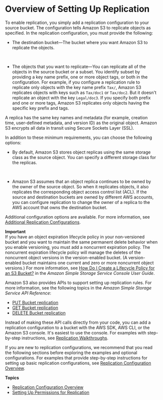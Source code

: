 # Overview of Setting Up Replication<a name="replication-how-setup"></a>

To enable replication, you simply add a replication configuration to your source bucket\. The configuration tells Amazon S3 to replicate objects as specified\. In the replication configuration, you must provide the following:
+ The destination bucket—The bucket where you want Amazon S3 to replicate the objects\.

   
+ The objects that you want to replicate—You can replicate all of the objects in the source bucket or a subset\. You identify subset by providing a key name prefix, one or more object tags, or both in the configuration\. For example, if you configure a replication rule to replicate only objects with the key name prefix `Tax/`, Amazon S3 replicates objects with keys such as `Tax/doc1` or `Tax/doc2`\. But it doesn't replicate an object with the key `Legal/doc3`\. If you specify both prefix and one or more tags, Amazon S3 replicates only objects having the specific key prefix and tags\.

A replica has the same key names and metadata \(for example, creation time, user\-defined metadata, and version ID\) as the original object\. Amazon S3 encrypts all data in transit using Secure Sockets Layer \(SSL\)\. 

In addition to these minimum requirements, you can choose the following options: 
+ By default, Amazon S3 stores object replicas using the same storage class as the source object\. You can specify a different storage class for the replicas\.

   
+ Amazon S3 assumes that an object replica continues to be owned by the owner of the source object\. So when it replicates objects, it also replicates the corresponding object access control list \(ACL\)\. If the source and destination buckets are owned by different AWS accounts, you can configure replication to change the owner of a replica to the AWS account that owns the destination bucket\.

Additional configuration options are available\. For more information, see [Additional Replication Configurations](replication-additional-configs.md)\.

**Important**  
If you have an object expiration lifecycle policy in your non\-versioned bucket and you want to maintain the same permanent delete behavior when you enable versioning, you must add a noncurrent expiration policy\. The noncurrent expiration lifecycle policy will manage the deletes of the noncurrent object versions in the version\-enabled bucket\. \(A version\-enabled bucket maintains one current and zero or more noncurrent object versions\.\) For more information, see [ How Do I Create a Lifecycle Policy for an S3 Bucket?](https://docs.aws.amazon.com/AmazonS3/latest/user-guide/create-lifecycle.html) in the *Amazon Simple Storage Service Console User Guide*\. 

Amazon S3 also provides APIs to support setting up replication rules\. For more information, see the following topics in the *Amazon Simple Storage Service API Reference*:
+  [PUT Bucket replication](https://docs.aws.amazon.com/AmazonS3/latest/API/RESTBucketPUTreplication.html) 
+  [GET Bucket replication](https://docs.aws.amazon.com/AmazonS3/latest/API/RESTBucketGETreplication.html) 
+  [DELETE Bucket replication](https://docs.aws.amazon.com/AmazonS3/latest/API/RESTBucketDELETEreplication.html) 

Instead of making these API calls directly from your code, you can add a replication configuration to a bucket with the AWS SDK, AWS CLI, or the Amazon S3 console\. It's easiest to use the console\. For examples with step\-by\-step instructions, see [Replication Walkthroughs](replication-example-walkthroughs.md)\. 

If you are new to replication configurations, we recommend that you read the following sections before exploring the examples and optional configurations\. For examples that provide step\-by\-step instructions for setting up basic replication configurations, see [Replication Configuration Overview](replication-add-config.md)\. 

**Topics**
+ [Replication Configuration Overview](replication-add-config.md)
+ [Setting Up Permissions for Replication](setting-repl-config-perm-overview.md)